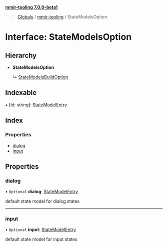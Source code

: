 **[mmir-tooling 7.0.0-beta1](../README.md)**

> [Globals](../README.md) / [mmir-tooling](../modules/mmir_tooling.md) / StateModelsOption

# Interface: StateModelsOption

## Hierarchy

* **StateModelsOption**

  ↳ [StateModelsBuildOption](mmir_tooling.statemodelsbuildoption.md)

## Indexable

▪ [id: string]: [StateModelEntry](mmir_tooling.statemodelentry.md)

## Index

### Properties

* [dialog](mmir_tooling.statemodelsoption.md#dialog)
* [input](mmir_tooling.statemodelsoption.md#input)

## Properties

### dialog

• `Optional` **dialog**: [StateModelEntry](mmir_tooling.statemodelentry.md)

default state model for dialog states

___

### input

• `Optional` **input**: [StateModelEntry](mmir_tooling.statemodelentry.md)

default state model for input states
